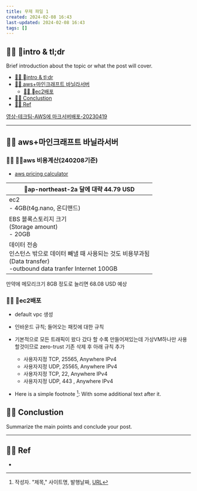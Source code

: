 ```yaml
---
title: 무제 파일 1
created: 2024-02-08 16:43
last-updated: 2024-02-08 16:43
tags: []
---
```


## 👯‍♂️ intro & tl;dr

Brief introduction about the topic or what the post will cover.

- [👯‍♂️ intro & tl;dr](#%F0%9F%91%AF%E2%80%8D%E2%99%82%EF%B8%8F%20%08intro%20&%20tl;dr)
- [👯‍♂️ aws+마인크래프트 바닐라서버](#%F0%9F%91%AF%E2%80%8D%E2%99%82%EF%B8%8F%20aws+%EB%A7%88%EC%9D%B8%ED%81%AC%EB%9E%98%ED%94%84%ED%8A%B8%20%EB%B0%94%EB%8B%90%EB%9D%BC%EC%84%9C%EB%B2%84)
	- [👯‍♂️ ec2배포](#%F0%9F%91%AF%E2%80%8D%E2%99%82%EF%B8%8F%20%08ec2%EB%B0%B0%ED%8F%AC)
- [👯‍♂️ Conclustion](#%F0%9F%91%AF%E2%80%8D%E2%99%82%EF%B8%8F%20Conclustion)
- [👯‍♂️ Ref](#%F0%9F%91%AF%E2%80%8D%E2%99%82%EF%B8%8F%20Ref)

[영상-테크팀-AWS에 마크서버배포-20230419](https://www.youtube.com/watch?v=LBj14CoFwyQ)

--- 

## 👯‍♂️ aws+마인크래프트 바닐라서버


### 👯‍♂️ aws 비용계산(240208기준)

- [aws pricing calculator](https://calculator.aws/#/createCalculator/ec2-enhancement?nc2=pr)

| ap-northeast-2a 달에 대략 44.79 USD |
| ---- |
| ec2<br>- 4GB(t4g.nano, 온디맨드) |
| EBS 블록스토리지 크기<br>(Storage amount)<br>- 20GB |
| 데이터 전송<br>인스턴스 밖으로 데이터 빼낼 때 사용되는 것도 비용부과됨<br>(Data transfer)<br>-outbound data tranfer Internet 100GB |

만약에 메모리크기 8GB 정도로 늘리면 68.08 USD 예상

### 👯‍♂️ ec2배포

- default vpc 생성
- 인바운드 규칙; 들어오는 패킷에 대한 규칙
- 기본적으로 모든 트래픽이 왔다 갔다 할 수록 만들어져있는데 가상VM하나만 사용할것이므로 zero-trust 기존 삭제 후 아래 규칙 추가
	- 사용자지정 TCP, 25565, Anywhere IPv4
	- 사용자지정 UDP, 25565, Anywhere IPv4
	- 사용자지정 TCP, 22, Anywhere IPv4
	- 사용자지정 UDP, 443 , Anywhere IPv4


- Here is a simple footnote [^1]:  With some additional text after it.

## 👯‍♂️ Conclustion

Summarize the main points and conclude your post.

--- 

## 👯‍♂️ Ref

- [^1]:  작성자. "제목," 사이트명, 발행날짜, [URL](www.naver.com)

